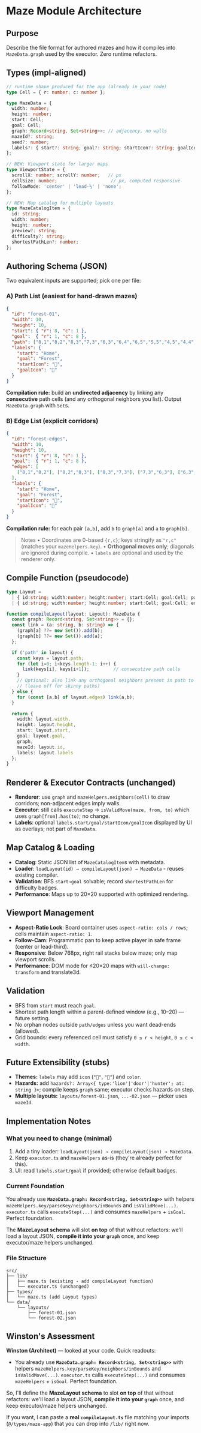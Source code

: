 # Maze Module Architecture

## Purpose

Describe the file format for authored mazes and how it compiles into `MazeData.graph` used by the executor. Zero runtime refactors.

## Types (impl-aligned)

```ts
// runtime shape produced for the app (already in your code)
type Cell = { r: number; c: number };

type MazeData = {
  width: number;
  height: number;
  start: Cell;
  goal: Cell;
  graph: Record<string, Set<string>>; // adjacency, no walls
  mazeId?: string;
  seed?: number;
  labels?: { start?: string; goal?: string; startIcon?: string; goalIcon?: string };
};

// NEW: Viewport state for larger maps
type ViewportState = {
  scrollX: number; scrollY: number;   // px
  cellSize: number;                    // px, computed responsive
  followMode: 'center' | 'lead-⅓' | 'none';
};

// NEW: Map catalog for multiple layouts
type MazeCatalogItem = { 
  id: string; 
  width: number; 
  height: number; 
  preview?: string; 
  difficulty?: string;
  shortestPathLen?: number;
};
```

## Authoring Schema (JSON)

Two equivalent inputs are supported; pick one per file:

### A) **Path List** (easiest for hand-drawn mazes)

```json
{
  "id": "forest-01",
  "width": 10,
  "height": 10,
  "start": { "r": 8, "c": 1 },
  "goal":  { "r": 1, "c": 8 },
  "path": ["8,1","8,2","8,3","7,3","6,3","6,4","6,5","5,5","4,5","4,4","4,3","3,3","2,3","2,4","2,5","2,6","2,7","2,8"],
  "labels": { 
    "start": "Home", 
    "goal": "Forest",
    "startIcon": "🏡",
    "goalIcon": "🌳"
  }
}
```

**Compilation rule:** build an **undirected adjacency** by linking any **consecutive** path cells (and any orthogonal neighbors you list). Output `MazeData.graph` with `Set`s.

### B) **Edge List** (explicit corridors)

```json
{
  "id": "forest-edges",
  "width": 10,
  "height": 10,
  "start": { "r": 8, "c": 1 },
  "goal":  { "r": 1, "c": 8 },
  "edges": [
    ["8,1","8,2"], ["8,2","8,3"], ["8,3","7,3"], ["7,3","6,3"], ["6,3","6,4"]
  ],
  "labels": { 
    "start": "Home", 
    "goal": "Forest",
    "startIcon": "🏡",
    "goalIcon": "🌳"
  }
}
```

**Compilation rule:** for each pair `[a,b]`, add `b` to `graph[a]` and `a` to `graph[b]`.

> Notes
> • Coordinates are 0-based `{r,c}`; keys stringify as `"r,c"` (matches your `mazeHelpers.key`).
> • **Orthogonal moves only**; diagonals are ignored during compile.
> • `labels` are optional and used by the renderer only.

## Compile Function (pseudocode)

```ts
type Layout =
  | { id:string; width:number; height:number; start:Cell; goal:Cell; path:string[]; labels?:{start?:string;goal?:string;startIcon?:string;goalIcon?:string} }
  | { id:string; width:number; height:number; start:Cell; goal:Cell; edges:[string,string][]; labels?:{start?:string;goal?:string;startIcon?:string;goalIcon?:string} };

function compileLayout(layout: Layout): MazeData {
  const graph: Record<string, Set<string>> = {};
  const link = (a: string, b: string) => {
    (graph[a] ??= new Set()).add(b);
    (graph[b] ??= new Set()).add(a);
  };

  if ('path' in layout) {
    const keys = layout.path;
    for (let i=0; i<keys.length-1; i++) {
      link(keys[i], keys[i+1]);         // consecutive path cells
    }
    // Optional: also link any orthogonal neighbors present in path to widen corridors
    // (leave off for skinny paths)
  } else {
    for (const [a,b] of layout.edges) link(a,b);
  }

  return {
    width: layout.width,
    height: layout.height,
    start: layout.start,
    goal: layout.goal,
    graph,
    mazeId: layout.id,
    labels: layout.labels
  };
}
```

## Renderer & Executor Contracts (unchanged)

* **Renderer**: use `graph` and `mazeHelpers.neighbors(cell)` to draw corridors; non-adjacent edges imply walls.
* **Executor**: still calls `executeStep` → `isValidMove(maze, from, to)` which uses `graph[from].has(to)`; no change.
* **Labels**: optional `labels.start/goal/startIcon/goalIcon` displayed by UI as overlays; not part of `MazeData`.

## Map Catalog & Loading

* **Catalog**: Static JSON list of `MazeCatalogItem`s with metadata.
* **Loader**: `loadLayout(id) → compileLayout(json) → MazeData` - reuses existing compiler.
* **Validation**: BFS `start→goal` solvable; record `shortestPathLen` for difficulty badges.
* **Performance**: Maps up to 20×20 supported with optimized rendering.

## Viewport Management

* **Aspect-Ratio Lock**: Board container uses `aspect-ratio: cols / rows`; cells maintain `aspect-ratio: 1`.
* **Follow-Cam**: Programmatic pan to keep active player in safe frame (center or lead-third).
* **Responsive**: Below 768px, right rail stacks below maze; only map viewport scrolls.
* **Performance**: DOM mode for ≤20×20 maps with `will-change: transform` and translate3d.

## Validation

* BFS from `start` must reach `goal`.
* Shortest path length within a parent-defined window (e.g., 10–20) — future setting.
* No orphan nodes outside `path/edges` unless you want dead-ends (allowed).
* Grid bounds: every referenced cell must satisfy `0 ≤ r < height`, `0 ≤ c < width`.

## Future Extensibility (stubs)

* **Themes:** `labels` may add `icon` (`"🏡"`, `"🌳"`) and `color`.
* **Hazards:** add `hazards?: Array<{ type:'lion'|'door'|'hunter'; at: string }>`; compile keeps `graph` same; executor checks hazards on step.
* **Multiple layouts:** `layouts/forest-01.json`, `...-02.json` — picker uses `mazeId`.

## Implementation Notes

### What you need to change (minimal)

1. Add a tiny loader: `loadLayout(json) → compileLayout(json) → MazeData`.
2. Keep `executor.ts` and `mazeHelpers` as-is (they're already perfect for this).
3. UI: read `labels.start/goal` if provided; otherwise default badges.

### Current Foundation

You already use **`MazeData.graph: Record<string, Set<string>>`** with helpers `mazeHelpers.key/parseKey/neighbors/inBounds` and `isValidMove(...)`. `executor.ts` calls `executeStep(...)` and consumes `mazeHelpers` + `isGoal`. Perfect foundation.

The **MazeLayout schema** will slot **on top** of that without refactors: we'll load a layout JSON, **compile it into your `graph`** once, and keep executor/maze helpers unchanged.

### File Structure

```
src/
├── lib/
│   ├── maze.ts (existing - add compileLayout function)
│   └── executor.ts (unchanged)
├── types/
│   └── maze.ts (add Layout types)
└── data/
    └── layouts/
        ├── forest-01.json
        └── forest-02.json
```

## Winston's Assessment

**Winston (Architect)** — looked at your code. Quick readouts:

* You already use **`MazeData.graph: Record<string, Set<string>>`** with helpers `mazeHelpers.key/parseKey/neighbors/inBounds` and `isValidMove(...)`. `executor.ts` calls `executeStep(...)` and consumes `mazeHelpers` + `isGoal`. Perfect foundation.

So, I'll define the **MazeLayout schema** to slot **on top** of that without refactors: we'll load a layout JSON, **compile it into your `graph`** once, and keep executor/maze helpers unchanged.

If you want, I can paste a **real `compileLayout.ts`** file matching your imports (`@/types/maze-app`) that you can drop into `/lib/` right now.
